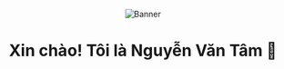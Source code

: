 <!-- ẢNH BÌA -->
<p align="center">
  <img src="https://source.unsplash.com/1600x400/?technology,coding" alt="Banner">
</p>

<!-- TÊN -->
<h1 align="center">Xin chào! Tôi là Nguyễn Văn Tâm 🚀</h1>
